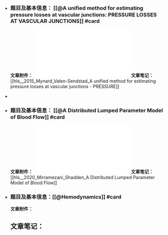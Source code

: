 - ### 题目及基本信息： [[@A unified method for estimating pressure losses at vascular junctions: PRESSURE LOSSES AT VASCULAR JUNCTIONS]] #card
  **文章附件：** ![2015_Mynard_Valen-Sendstad_A unified method for estimating pressure losses at vascular junctions - PRESSURE.pdf](../assets/2015_Mynard_Valen-Sendstad_A_unified_method_for_estimating_pressure_losses_at_vascular_junctions_-_PRESSURE_1645785385460_0.pdf) 
  **文章笔记：** [[hls__2015_Mynard_Valen-Sendstad_A unified method for estimating pressure losses at vascular junctions - PRESSURE]]
-
- ### **题目及基本信息：** [[@A Distributed Lumped Parameter Model of Blood Flow]] #card
  **文章附件：** ![2020_Mirramezani_Shadden_A Distributed Lumped Parameter Model of Blood Flow.pdf](../assets/2020_Mirramezani_Shadden_A_Distributed_Lumped_Parameter_Model_of_Blood_Flow_1645785494018_0.pdf) 
  **文章笔记：** [[hls__2020_Mirramezani_Shadden_A Distributed Lumped Parameter Model of Blood Flow]]
- ### **题目及基本信息：**[[@Hemodynamics]]   #card
  **文章附件：**
  
  **文章笔记：**
	-